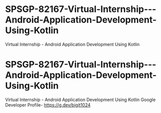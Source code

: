 # SPSGP-82167-Virtual-Internship---Android-Application-Development-Using-Kotlin
Virtual Internship - Android Application Development Using Kotlin

# SPSGP-82167-Virtual-Internship---Android-Application-Development-Using-Kotlin
Virtual Internship - Android Application Development Using Kotlin
Google Developer Profile- https://g.dev/bigit1024
